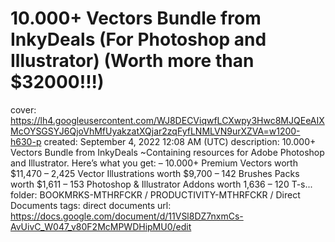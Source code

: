 # 10.000+ Vectors Bundle from InkyDeals (For Photoshop and Illustrator) (Worth more than $32000!!!)

cover: https://lh4.googleusercontent.com/WJ8DECViqwfLCXwpy3Hwc8MJQEeAIXMcOYSGSYJ6QjoVhMfUyakzatXQjar2zqFyfLNMLVN9urXZVA=w1200-h630-p
created: September 4, 2022 12:08 AM (UTC)
description: 10.000+ Vectors Bundle from InkyDeals  ~Containing resources for Adobe Photoshop and Illustrator.  Here’s what you get: – 10.000+ Premium Vectors worth $11,470  – 2,425 Vector Illustrations worth $9,700  – 142 Brushes Packs worth $1,611  – 153 Photoshop & Illustrator Addons worth 1,636  – 120 T-s...
folder: BOOKMRKS-MTHRFCKR / PRODUCTIVITY-MTHRFCKR / Direct Documents
tags: direct documents
url: https://docs.google.com/document/d/11VSl8DZ7nxmCs-AvUivC_W047_v80F2McMPWDHipMU0/edit